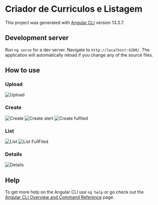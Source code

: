 # Criador de Curriculos e Listagem

This project was generated with [Angular CLI](https://github.com/angular/angular-cli) version 13.3.7.

## Development server

Run `ng serve` for a dev server. Navigate to `http://localhost:4200/`. The application will automatically reload if you change any of the source files.

## How to use

### Upload

![Upload](https://i.imgur.com/zDGVVsS.png)

### Create

![Create](https://i.imgur.com/vkBXX9R.png)
![Create alert](https://i.imgur.com/Fds3xkQ.png)
![Create fulfiled](https://i.imgur.com/nNBd5El.png)

### List

![List](https://i.imgur.com/g2zyFYj.png)
![List FullFiled](https://imgur.com/0aKeHvF.png)

### Details

![Details](https://i.imgur.com/Tg6cfbm.png)

## Help

To get more help on the Angular CLI use `ng help` or go check out the [Angular CLI Overview and Command Reference](https://angular.io/cli) page.
